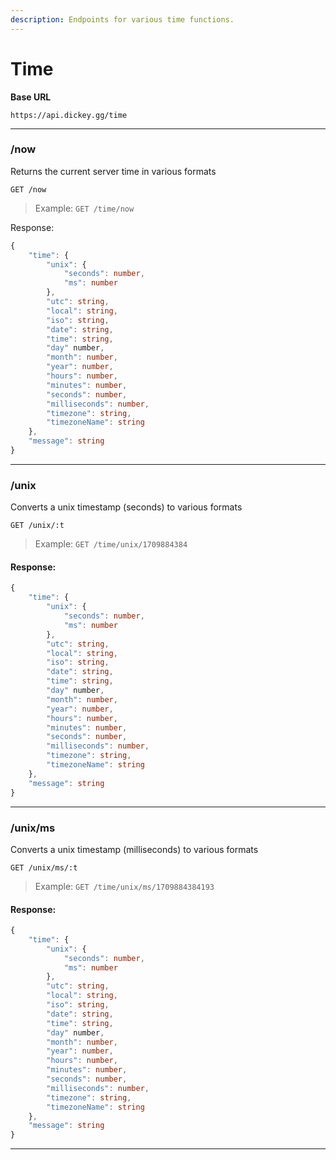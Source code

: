 ```yaml
---
description: Endpoints for various time functions.
---
```


# Time

**Base URL**

```
https://api.dickey.gg/time
```

***

### /now

Returns the current server time in various formats

```
GET /now
```

> Example: `GET /time/now`

Response:

```typescript
{
    "time": {
        "unix": {
            "seconds": number,
            "ms": number
        },
        "utc": string,
        "local": string,
        "iso": string,
        "date": string,
        "time": string,
        "day" number,
        "month": number,
        "year": number,
        "hours": number,
        "minutes": number,
        "seconds": number,
        "milliseconds": number,
        "timezone": string,
        "timezoneName": string
    },
    "message": string
}
```

***

### /unix

Converts a unix timestamp (seconds) to various formats

```
GET /unix/:t
```

> Example: `GET /time/unix/1709884384`

#### Response:

```typescript
{
    "time": {
        "unix": {
            "seconds": number,
            "ms": number
        },
        "utc": string,
        "local": string,
        "iso": string,
        "date": string,
        "time": string,
        "day" number,
        "month": number,
        "year": number,
        "hours": number,
        "minutes": number,
        "seconds": number,
        "milliseconds": number,
        "timezone": string,
        "timezoneName": string
    },
    "message": string
}
```

***

### /unix/ms

Converts a unix timestamp (milliseconds) to various formats

```
GET /unix/ms/:t
```

> Example: `GET /time/unix/ms/1709884384193`

#### Response:

```typescript
{
    "time": {
        "unix": {
            "seconds": number,
            "ms": number
        },
        "utc": string,
        "local": string,
        "iso": string,
        "date": string,
        "time": string,
        "day" number,
        "month": number,
        "year": number,
        "hours": number,
        "minutes": number,
        "seconds": number,
        "milliseconds": number,
        "timezone": string,
        "timezoneName": string
    },
    "message": string
}
```

***
